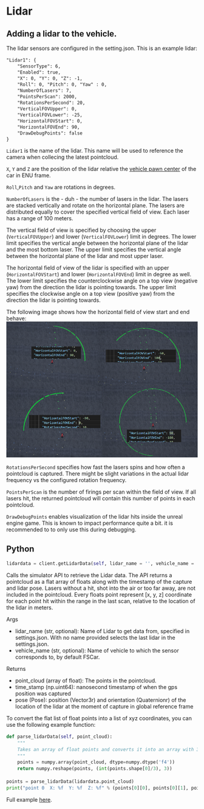 # Lidar


## Adding a lidar to the vehicle.

The lidar sensors are configured in the setting.json.
This is an example lidar:

```
"Lidar1": {
    "SensorType": 6,
    "Enabled": true,
    "X": 0, "Y": 0, "Z": -1,
    "Roll": 0, "Pitch": 0, "Yaw" : 0,
    "NumberOfLasers": 7,
    "PointsPerScan": 2000,
    "RotationsPerSecond": 20,
    "VerticalFOVUpper": 0,
    "VerticalFOVLower": -25,
    "HorizontalFOVStart": 0,
    "HorizontalFOVEnd": 90,
    "DrawDebugPoints": false
}
```

`Lidar1` is the name of the lidar. 
This name will be used to reference the camera when collecing the latest pointcloud.

`X`, `Y` and `Z` are the position of the lidar relative the [vehicle pawn center](vehicle_model.md) of the car in ENU frame.

`Roll`,`Pitch` and `Yaw` are rotations in degrees.

`NumberOfLasers` is the - duh - the number of lasers in the lidar.
The lasers are stacked vertically and rotate on the horizontal plane. 
The lasers are distributed equally to cover the specified vertical field of view.
Each laser has a range of 100 meters.

The vertical field of view is specified by choosing the upper (`VerticalFOVUpper`) and lower (`VerticalFOVLower`) limit in degrees. 
The lower limit specifies the vertical angle between the horizontal plane of the lidar and the most bottom laser. 
The upper limit specifies the vertical angle between the horizontal plane of the lidar and most upper laser. 

The horizontal field of view of the lidar is specified with an upper (`HorizontalFOVStart`) and lower (`HorizontalFOVEnd`) limit in degree as well.
The lower limit specifies the counterclockwise angle on a top view (negative yaw) from the direction the lidar is pointing towards.
The upper limit specifies the clockwise angle on a top view (positive yaw) from the direction the lidar is pointing towards.

The following image shows how the horizontal field of view start and end behave:
![](images/lidar_horizontal_fov.png)

`RotationsPerSecond` specifies how fast the lasers spins and how often a pointcloud is captured.
There might be slight variations in the actual lidar frequency vs the configured rotation frequency.

`PointsPerScan` is the number of firings per scan within the field of view.
If all lasers hit, the returned pointcloud will contain this number of points in each pointcloud.

`DrawDebugPoints` enables visualization of the lidar hits inside the unreal engine game.
This is known to impact performance quite a bit. 
it is recommended to to only use this during debugging.

## Python

```python
lidardata = client.getLidarData(self, lidar_name = '', vehicle_name = 'FSCar')
```
Calls the simulator API to retrieve the Lidar data.
The API returns a pointcloud as a flat array of floats along with the timestamp of the capture and lidar pose.
Lasers without a hit, shot into the air or too far away, are not included in the pointcloud.
Every floats point represent [x, y, z] coordinate for each point hit within the range in the last scan, relative to the location of the lidar in meters.

Args

* lidar_name (str, optional): Name of Lidar to get data from, specified in settings.json. With no name provided selects the last lidar in the settings.json.
* vehicle_name (str, optional): Name of vehicle to which the sensor corresponds to, by default FSCar.

Returns

* point_cloud (array of float): The points in the pointcloud.
* time_stamp (np.uint64): nanosecond timestamp of when the gps position was captured
* pose (Pose): position (Vector3r) and orientation (Quaternionr) of the location of the lidar at the moment of capture in global reference frame

To convert the flat list of float points into a list of xyz coordinates, you can use the following example function:
```python
def parse_lidarData(self, point_cloud):
    """
    Takes an array of float points and converts it into an array with 3-item arrays representing x, y and z
    """
    points = numpy.array(point_cloud, dtype=numpy.dtype('f4'))
    return numpy.reshape(points, (int(points.shape[0]/3), 3))

points = parse_lidarData(lidardata.point_cloud)
print("point 0  X: %f  Y: %f  Z: %f" % (points[0][0], points[0][1], points[0][2]))
```

Full example [here](https://github.com/FS-Driverless/Formula-Student-Driverless-Simulator/tree/master/python/examples/lidar.py).
